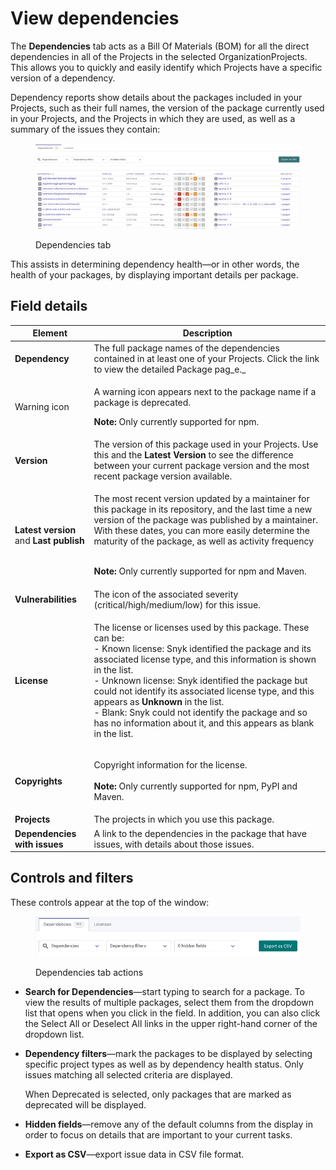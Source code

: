 # View dependencies

The **Dependencies** tab acts as a Bill Of Materials (BOM) for all the direct dependencies in all of the Projects in the selected OrganizationProjects. This allows you to quickly and easily identify which Projects have a specific version of a dependency.

Dependency reports show details about the packages included in your Projects, such as their full names, the version of the package currently used in your Projects, and the Projects in which they are used, as well as a summary of the issues they contain:

<div align="left">

<figure><img src="../../.gitbook/assets/image (2) (2).png" alt="Dependencies tab"><figcaption><p>Dependencies tab</p></figcaption></figure>

</div>

This assists in determining dependency health—or in other words, the health of your packages, by displaying important details per package.

## Field details

| Element                                 | Description                                                                                                                                                                                                                                                                                                                                                                                                                                                                                |
| --------------------------------------- | ------------------------------------------------------------------------------------------------------------------------------------------------------------------------------------------------------------------------------------------------------------------------------------------------------------------------------------------------------------------------------------------------------------------------------------------------------------------------------------------ |
| **Dependency**                          | The full package names of the dependencies contained in at least one of your Projects. Click the link to view the detailed Package pag_e._                                                                                                                                                                                                                                                                                                                                                 |
| Warning icon                            | <p>A warning icon appears next to the package name if a package is deprecated.<br></p><p><strong>Note:</strong> Only currently supported for npm.</p>                                                                                                                                                                                                                                                                                                                                      |
| **Version**                             | The version of this package used in your Projects. Use this and the **Latest Version** to see the difference between your current package version and the most recent package version available.                                                                                                                                                                                                                                                                                           |
| **Latest version** and **Last publish** | <p>The most recent version updated by a maintainer for this package in its repository, and the last time a new version of the package was published by a maintainer. With these dates, you can more easily determine the maturity of the package, as well as activity frequency</p><p><br><strong>Note:</strong> Only currently supported for npm and Maven.</p>                                                                                                                           |
| **Vulnerabilities**                     | The icon of the associated severity (critical/high/medium/low) for this issue.                                                                                                                                                                                                                                                                                                                                                                                                             |
| **License**                             | <p>The license or licenses used by this package. These can be:<br>- Known license: Snyk identified the package and its associated license type, and this information is shown in the list.<br>- Unknown license: Snyk identified the package but could not identify its associated license type, and this appears as <strong>Unknown</strong> in the list. <br>- Blank: Snyk could not identify the package and so has no information about it, and this appears as blank in the list.</p> |
| **Copyrights**                          | <p>Copyright information for the license. <br><br><strong>Note:</strong> Only currently supported for npm, PyPI and Maven.</p>                                                                                                                                                                                                                                                                                                                                                             |
| **Projects**                            | The projects in which you use this package.                                                                                                                                                                                                                                                                                                                                                                                                                                                |
| **Dependencies with issues**            | A link to the dependencies in the package that have issues, with details about those issues.                                                                                                                                                                                                                                                                                                                                                                                               |

## Controls and filters

These controls appear at the top of the window:

<figure><img src="../../.gitbook/assets/Screenshot 2023-05-11 at 13.19.55.png" alt="Dependencies tab actions"><figcaption><p>Dependencies tab actions</p></figcaption></figure>

* **Search for Dependencies**—start typing to search for a package. To view the results of multiple packages, select them from the dropdown list that opens when you click in the field. In addition, you can also click the Select All or Deselect All links in the upper right-hand corner of the dropdown list.
*   **Dependency filters**—mark the packages to be displayed by selecting specific project types as well as by dependency health status. Only issues matching all selected criteria are displayed.

    When Deprecated is selected, only packages that are marked as deprecated will be displayed.
* **Hidden fields**—remove any of the default columns from the display in order to focus on details that are important to your current tasks.
* **Export as CSV**—export issue data in CSV file format.
